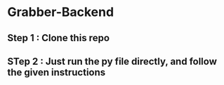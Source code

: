 # Grabber-Backend
## Step 1 : Clone this repo
## STep 2 : Just run the py file directly, and follow the given instructions
